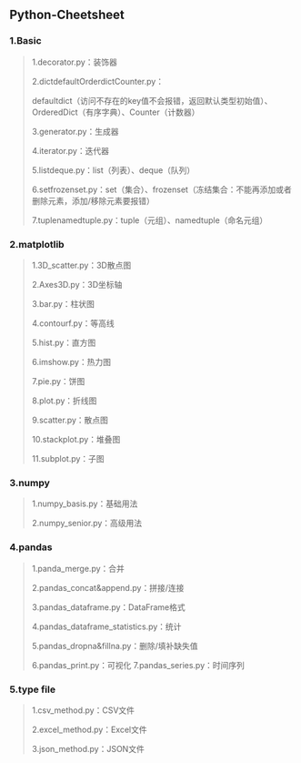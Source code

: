 ## Python-Cheetsheet

### 1.Basic
>1.decorator.py：装饰器
>
>2.dictdefaultOrderdictCounter.py：
>
>defaultdict（访问不存在的key值不会报错，返回默认类型初始值）、OrderedDict（有序字典）、Counter（计数器）
>
>3.generator.py：生成器
>
>4.iterator.py：迭代器
>
>5.listdeque.py：list（列表）、deque（队列）
>
>6.setfrozenset.py：set（集合）、frozenset（冻结集合：不能再添加或者删除元素，添加/移除元素要报错）
>
>7.tuplenamedtuple.py：tuple（元组）、namedtuple（命名元组）

### 2.matplotlib
>1.3D_scatter.py：3D散点图
>
>2.Axes3D.py：3D坐标轴
>
>3.bar.py：柱状图
>
>4.contourf.py：等高线
>
>5.hist.py：直方图
>
>6.imshow.py：热力图
>
>7.pie.py：饼图
>
>8.plot.py：折线图
>
>9.scatter.py：散点图
>
>10.stackplot.py：堆叠图
>
>11.subplot.py：子图

### 3.numpy
>1.numpy_basis.py：基础用法
>
>2.numpy_senior.py：高级用法
>

### 4.pandas
>1.panda_merge.py：合并
>
>2.pandas_concat&append.py：拼接/连接
>
>3.pandas_dataframe.py：DataFrame格式
>
>4.pandas_dataframe_statistics.py：统计
>
>5.pandas_dropna&fillna.py：删除/填补缺失值
>
>6.pandas_print.py：可视化
>7.pandas_series.py：时间序列

### 5.type file
>1.csv_method.py：CSV文件
>
>2.excel_method.py：Excel文件
>
>3.json_method.py：JSON文件
